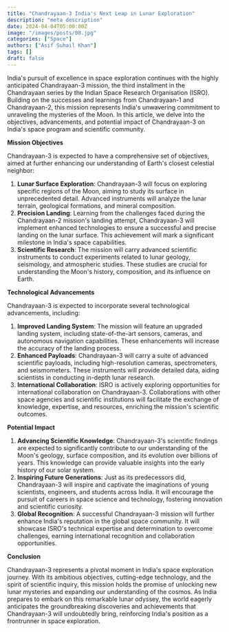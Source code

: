 ```yaml
---
title: "Chandrayaan-3 India's Next Leap in Lunar Exploration"
description: "meta description"
date: 2024-04-04T05:00:00Z
image: "/images/posts/08.jpg"
categories: ["Space"]
authors: ["Asif Suhail Khan"]
tags: []
draft: false
---
```



India's pursuit of excellence in space exploration continues with the highly anticipated Chandrayaan-3 mission, the third installment in the Chandrayaan series by the Indian Space Research Organisation (ISRO). Building on the successes and learnings from Chandrayaan-1 and Chandrayaan-2, this mission represents India's unwavering commitment to unraveling the mysteries of the Moon. In this article, we delve into the objectives, advancements, and potential impact of Chandrayaan-3 on India's space program and scientific community.

**Mission Objectives**

Chandrayaan-3 is expected to have a comprehensive set of objectives, aimed at further enhancing our understanding of Earth's closest celestial neighbor:

1. **Lunar Surface Exploration**: Chandrayaan-3 will focus on exploring specific regions of the Moon, aiming to study its surface in unprecedented detail. Advanced instruments will analyze the lunar terrain, geological formations, and mineral composition.
2. **Precision Landing**: Learning from the challenges faced during the Chandrayaan-2 mission's landing attempt, Chandrayaan-3 will implement enhanced technologies to ensure a successful and precise landing on the lunar surface. This achievement will mark a significant milestone in India's space capabilities.
3. **Scientific Research**: The mission will carry advanced scientific instruments to conduct experiments related to lunar geology, seismology, and atmospheric studies. These studies are crucial for understanding the Moon's history, composition, and its influence on Earth.

**Technological Advancements**

Chandrayaan-3 is expected to incorporate several technological advancements, including:

1. **Improved Landing System**: The mission will feature an upgraded landing system, including state-of-the-art sensors, cameras, and autonomous navigation capabilities. These enhancements will increase the accuracy of the landing process.
2. **Enhanced Payloads**: Chandrayaan-3 will carry a suite of advanced scientific payloads, including high-resolution cameras, spectrometers, and seismometers. These instruments will provide detailed data, aiding scientists in conducting in-depth lunar research.
3. **International Collaboration**: ISRO is actively exploring opportunities for international collaboration on Chandrayaan-3. Collaborations with other space agencies and scientific institutions will facilitate the exchange of knowledge, expertise, and resources, enriching the mission's scientific outcomes.

**Potential Impact**

1. **Advancing Scientific Knowledge**: Chandrayaan-3's scientific findings are expected to significantly contribute to our understanding of the Moon's geology, surface composition, and its evolution over billions of years. This knowledge can provide valuable insights into the early history of our solar system.
2. **Inspiring Future Generations**: Just as its predecessors did, Chandrayaan-3 will inspire and captivate the imaginations of young scientists, engineers, and students across India. It will encourage the pursuit of careers in space science and technology, fostering innovation and scientific curiosity.
3. **Global Recognition**: A successful Chandrayaan-3 mission will further enhance India's reputation in the global space community. It will showcase ISRO's technical expertise and determination to overcome challenges, earning international recognition and collaboration opportunities.

**Conclusion**

Chandrayaan-3 represents a pivotal moment in India's space exploration journey. With its ambitious objectives, cutting-edge technology, and the spirit of scientific inquiry, this mission holds the promise of unlocking new lunar mysteries and expanding our understanding of the cosmos. As India prepares to embark on this remarkable lunar odyssey, the world eagerly anticipates the groundbreaking discoveries and achievements that Chandrayaan-3 will undoubtedly bring, reinforcing India's position as a frontrunner in space exploration.
